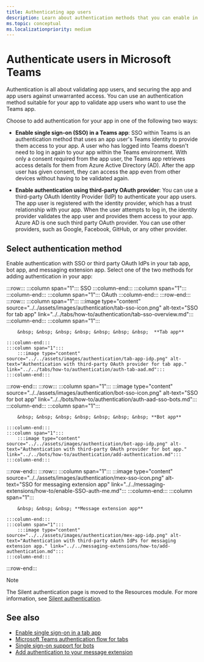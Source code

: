 ```yaml
---
title: Authenticating app users
description: Learn about authentication methods that you can enable in Teams app, such as Single sign-on (SSO) and using third-party OAuth providers.
ms.topic: conceptual
ms.localizationpriority: medium
---
```


# Authenticate users in Microsoft Teams

Authentication is all about validating app users, and securing the app and app users against unwarranted access. You can use an authentication method suitable for your app to validate app users who want to use the Teams app.

Choose to add authentication for your app in one of the following two ways:

- **Enable single sign-on (SSO) in a Teams app**:
  SSO within Teams is an authentication method that uses an app user's Teams identity to provide them access to your app. A user who has logged into Teams doesn't need to log in again to your app within the Teams environment. With only a consent required from the app user, the Teams app retrieves access details for them from Azure Active Directory (AD). After the app user has given consent, they can access the app even from other devices without having to be validated again.

- **Enable authentication using third-party OAuth provider**:
  You can use a third-party OAuth Identity Provider (IdP) to authenticate your app users. The app user is registered with the identity provider, which has a trust relationship with your app. When the user attempts to log in, the identity provider validates the app user and provides them access to your app. Azure AD is one such third party OAuth provider. You can use other providers, such as Google, Facebook, GitHub, or any other provider.

## Select authentication method

Enable authentication with SSO or third party OAuth IdPs in your tab app, bot app, and messaging extension app. Select one of the two methods for adding authentication in your app:

:::row:::
    :::column span="1":::
        SSO
    :::column-end:::
    :::column span="1":::
        &nbsp;
    :::column-end:::
    :::column span="1":::
        OAuth
    :::column-end:::
:::row-end:::
:::row:::
    :::column span="1":::
        :::image type="content" source="../../assets/images/authentication/tab-sso-icon.png" alt-text="SSO for tab app" link="../../tabs/how-to/authentication/tab-sso-overview.md":::
    :::column-end:::
    :::column span="1":::
        <br>

        &nbsp; &nbsp; &nbsp; &nbsp; &nbsp; &nbsp; &nbsp;  **Tab app**
        
    :::column-end:::
    :::column span="1":::
        :::image type="content" source="../../assets/images/authentication/tab-app-idp.png" alt-text="Authentication with third-party OAuth provider for tab app." link="../../tabs/how-to/authentication/auth-tab-aad.md":::
    :::column-end:::
:::row-end:::
:::row:::
    :::column span="1":::
        :::image type="content" source="../../assets/images/authentication/bot-sso-icon.png" alt-text="SSO for bot app" link="../../bots/how-to/authentication/auth-aad-sso-bots.md":::
    :::column-end:::
    :::column span="1":::
        <br>

        &nbsp; &nbsp; &nbsp; &nbsp; &nbsp; &nbsp; &nbsp; **Bot app**
        
    :::column-end:::
    :::column span="1":::
        :::image type="content" source="../../assets/images/authentication/bot-app-idp.png" alt-text="Authentication with third-party OAuth provider for bot app." link="../../bots/how-to/authentication/add-authentication.md":::
    :::column-end:::
:::row-end:::
:::row:::
    :::column span="1":::
        :::image type="content" source="../../assets/images/authentication/mex-sso-icon.png" alt-text="SSO for messaging extension app" link="../../messaging-extensions/how-to/enable-SSO-auth-me.md":::
    :::column-end:::
    :::column span="1":::
        <br>

        &nbsp; &nbsp; &nbsp; **Message extension app**
        
    :::column-end:::
    :::column span="1":::
        :::image type="content" source="../../assets/images/authentication/mex-app-idp.png" alt-text="Authentication with third-party oAuth IdPs for messaging extension app." link="../../messaging-extensions/how-to/add-authentication.md":::
    :::column-end:::
:::row-end:::

> [!NOTE]
> The Silent authentication page is moved to the Resources module. For more information, see [Silent authentication](../../tabs/how-to/authentication/auth-silent-aad.md).

## See also

- [Enable single sign-on in a tab app](../../tabs/how-to/authentication/tab-sso-overview.md)
- [Microsoft Teams authentication flow for tabs](~/tabs/how-to/authentication/auth-flow-tab.md)
- [Single sign-on support for bots](~/bots/how-to/authentication/auth-aad-sso-bots.md)
- [Add authentication to your message extension](~/messaging-extensions/how-to/add-authentication.md)
